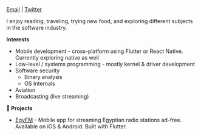 [Email](mailto:Andrew@andrewtechful.com) | [Twitter](https://twitter/alphangolf)

I enjoy reading, traveling, trying new food, and exploring different subjects in the software industry.

**Interests**
- Mobile development - cross-platform using Flutter or React Native. Currently exploring native as well
- Low-level / systems programming - mostly kernel & driver development
- Software security
  - Binary analysis
  - OS Internals
- Aviation
- Broadcasting (live streaming)

**🔨 Projects**
- [EgyFM](https://egy.fm) - Mobile app for streaming Egyptian radio stations ad-free. Available on iOS & Android. Built with Flutter.
